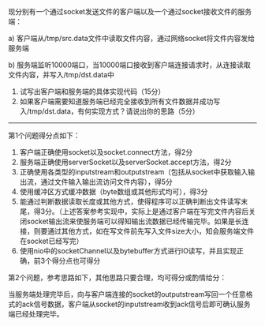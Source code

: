 现分别有一个通过socket发送文件的客户端以及一个通过socket接收文件的服务端：
 
a) 客户端从/tmp/src.data文件中读取文件内容，通过网络socket将文件内容发给服务端
 
b) 服务端监听10000端口，当10000端口接收到客户端连接请求时，从连接读取文件内容，并写入/tmp/dst.data中

1. 试写出客户端和服务端的具体实现代码（15分）
2. 如果客户端需要知道服务端已经完全接收到所有文件数据并成功写入/tmp/dst.data，有何实现方式？请说出你的思路（5分）


---------

第1个问题得分点如下：

1) 客户端正确使用socket以及socket.connect方法，得2分
2) 服务端正确使用serverSocket以及serverSocket.accept方法，得2分
3) 正确使用各类型的inputstream和outputstream（包括从socket中获取输入输出流，通过文件输入输出流访问文件内容），得5分
4) 使用缓冲区方式缓冲数据（byte数组或其他形式均可），得3分
5) 能通过判断数据读取长度或其他方式，使得程序可以正确判断出文件读写末尾，得3分。（上述答案参考实现中，实际上是通过客户端在写完文件内容后关闭socket输出流来使服务端可以得知输出流数据已经传输完毕。如果是长连接，则要通过其他方式，如在写文件前先写入文件size大小，知会服务端文件在socket已经写完）
6) 使用nio中的socketChannel以及bytebuffer方式进行IO读写，并且实现正确，前3个得分点也可得分

第2个问题，参考思路如下，其他思路只要合理，均可得分或酌情给分：

当服务端处理完毕后，向与客户端连接的socket的outputstream写回一个任意格式的ack信号数据，客户端从socket的inputstream收到ack信号后即可确认服务端已经处理完毕。
